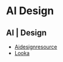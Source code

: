 # AI Design

## AI | Design

- [Aidesignresource](https://aidesignresource.com/)
- [Looka](https://looka.com/)
